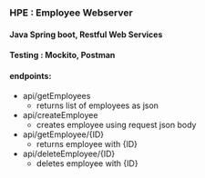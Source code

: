 

### HPE : Employee Webserver 

#### Java Spring boot, Restful Web Services
#### Testing : Mockito, Postman

#### endpoints:
- api/getEmployees
    - returns list of employees as json
- api/createEmployee
    - creates employee using request json body
- api/getEmployee/{ID}
    - returns employee with {ID}
- api/deleteEmployee/{ID}
    - deletes employee with {ID}
